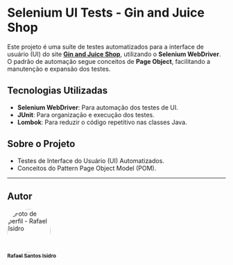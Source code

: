 # Selenium UI Tests - Gin and Juice Shop

Este projeto é uma suíte de testes automatizados para a interface de usuário (UI) do site **[Gin and Juice Shop](https://ginandjuice.shop/)**, utilizando o **Selenium WebDriver**. O padrão de automação segue conceitos de **Page Object**, facilitando a manutenção e expansão dos testes.

## Tecnologias Utilizadas

- **Selenium WebDriver**: Para automação dos testes de UI.
- **JUnit**: Para organização e execução dos testes.
- **Lombok**: Para reduzir o código repetitivo nas classes Java.

## Sobre o Projeto

- Testes de Interface do Usuário (UI) Automatizados.
- Conceitos do Pattern Page Object Model (POM).

---
## Autor

<a href="https://github.com/rafael-isidro">
    <img style="border-radius: 50%;" src="https://avatars.githubusercontent.com/u/118776145?v=4" width="100px;" alt="Foto de perfil - Rafael Isidro"/>
    <br />
    <sub><b>Rafael Santos Isidro</b></sub>
</a> 
<br />